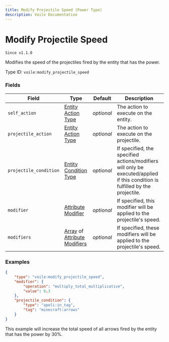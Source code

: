 ```yaml
---
title: Modify Projectile Speed (Power Type)
description: Voile Documentation
---
```


# Modify Projectile Speed

`Since v1.1.0`

Modifies the speed of the projectiles fired by the entity that has the power.

Type ID: `voile:modify_projectile_speed`

### Fields

Field | Type | Default | Description
------|------|---------|------------
`self_action` | [Entity Action Type](https://origins.readthedocs.io/en/latest/types/entity_action_types/) | *optional* | The action to execute on the entity.
`projectile_action` | [Entity Action Type](https://origins.readthedocs.io/en/latest/types/entity_action_types/) | *optional* | The action to execute on the projectile.
`projectile_condition` | [Entity Condition Type](https://origins.readthedocs.io/en/latest/types/entity_condition_types/) | *optional* | If specified, the specified actions/modifiers will only be executed/applied if this condition is fulfilled by the projectile.
`modifier` | [Attribute Modifier](https://origins.readthedocs.io/en/latest/types/data_types/attribute_modifier/) | *optional* | If specified, this modifier will be applied to the projectile's speed.
`modifiers` | [Array](https://origins.readthedocs.io/en/latest/types/data_types/array/) of [Attribute Modifiers](https://origins.readthedocs.io/en/latest/types/data_types/attribute_modifier/) | *optional* | If specified, these modifiers will be applied to the projectile's speed.

### Examples

```json
{
    "type": "voile:modify_projectile_speed",
    "modifier": {
        "operation": "multiply_total_multiplicative",
        "value": 0.3
    },
    "projectile_condition": {
        "type": "apoli:in_tag",
        "tag": "minecraft:arrows"
    }
}
```

This example will increase the total speed of all arrows fired by the entity that has the power by 30%.